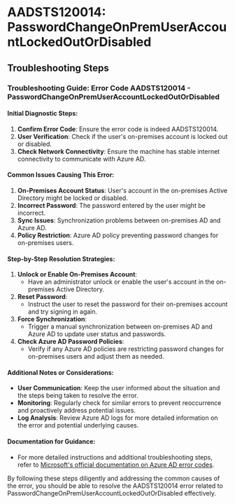 # AADSTS120014: PasswordChangeOnPremUserAccountLockedOutOrDisabled


## Troubleshooting Steps
### Troubleshooting Guide: Error Code AADSTS120014 - PasswordChangeOnPremUserAccountLockedOutOrDisabled

#### Initial Diagnostic Steps:
1. **Confirm Error Code**: Ensure the error code is indeed AADSTS120014.
2. **User Verification**: Check if the user's on-premises account is locked out or disabled.
3. **Check Network Connectivity**: Ensure the machine has stable internet connectivity to communicate with Azure AD.

#### Common Issues Causing This Error:
1. **On-Premises Account Status**: User's account in the on-premises Active Directory might be locked or disabled.
2. **Incorrect Password**: The password entered by the user might be incorrect.
3. **Sync Issues**: Synchronization problems between on-premises AD and Azure AD.
4. **Policy Restriction**: Azure AD policy preventing password changes for on-premises users.

#### Step-by-Step Resolution Strategies:
1. **Unlock or Enable On-Premises Account**:
   - Have an administrator unlock or enable the user's account in the on-premises Active Directory.
2. **Reset Password**:
   - Instruct the user to reset the password for their on-premises account and try signing in again.
3. **Force Synchronization**:
   - Trigger a manual synchronization between on-premises AD and Azure AD to update user status and passwords.
4. **Check Azure AD Password Policies**:
   - Verify if any Azure AD policies are restricting password changes for on-premises users and adjust them as needed.

#### Additional Notes or Considerations:
- **User Communication**: Keep the user informed about the situation and the steps being taken to resolve the error.
- **Monitoring**: Regularly check for similar errors to prevent reoccurrence and proactively address potential issues.
- **Log Analysis**: Review Azure AD logs for more detailed information on the error and potential underlying causes.

#### Documentation for Guidance:
- For more detailed instructions and additional troubleshooting steps, refer to [Microsoft's official documentation on Azure AD error codes](https://docs.microsoft.com/en-us/azure/active-directory/develop/reference-aadsts-error-codes).

By following these steps diligently and addressing the common causes of the error, you should be able to resolve the AADSTS120014 error related to PasswordChangeOnPremUserAccountLockedOutOrDisabled effectively.